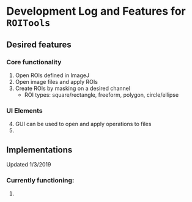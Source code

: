 # Development Log and Features for `ROITools`

## Desired features
### Core functionality
1. Open ROIs defined in ImageJ
2. Open image files and apply ROIs
3. Create ROIs by masking on a desired channel
    - ROI types: square/rectangle, freeform, polygon, circle/ellipse
### UI Elements
4. GUI can be used to open and apply operations to files
5.

## Implementations
Updated 1/3/2019
### Currently functioning:
1. 
